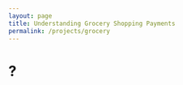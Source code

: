 ```yaml
---
layout: page
title: Understanding Grocery Shopping Payments
permalink: /projects/grocery
---
```


# ? 
